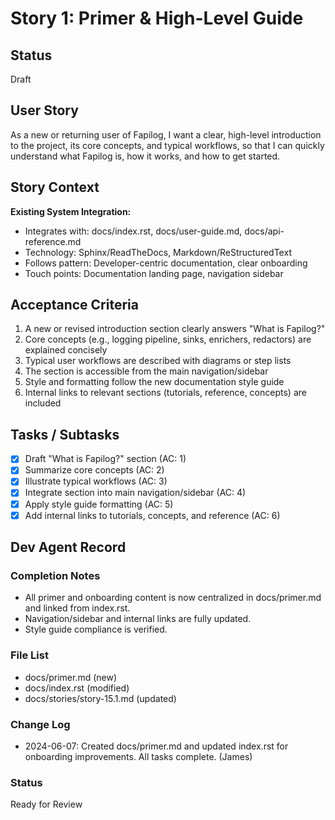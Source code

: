 # Story 1: Primer & High-Level Guide

## Status

Draft

## User Story

As a new or returning user of Fapilog,
I want a clear, high-level introduction to the project, its core concepts, and typical workflows,
so that I can quickly understand what Fapilog is, how it works, and how to get started.

## Story Context

**Existing System Integration:**

- Integrates with: docs/index.rst, docs/user-guide.md, docs/api-reference.md
- Technology: Sphinx/ReadTheDocs, Markdown/ReStructuredText
- Follows pattern: Developer-centric documentation, clear onboarding
- Touch points: Documentation landing page, navigation sidebar

## Acceptance Criteria

1. A new or revised introduction section clearly answers "What is Fapilog?"
2. Core concepts (e.g., logging pipeline, sinks, enrichers, redactors) are explained concisely
3. Typical user workflows are described with diagrams or step lists
4. The section is accessible from the main navigation/sidebar
5. Style and formatting follow the new documentation style guide
6. Internal links to relevant sections (tutorials, reference, concepts) are included

## Tasks / Subtasks

- [x] Draft "What is Fapilog?" section (AC: 1)
- [x] Summarize core concepts (AC: 2)
- [x] Illustrate typical workflows (AC: 3)
- [x] Integrate section into main navigation/sidebar (AC: 4)
- [x] Apply style guide formatting (AC: 5)
- [x] Add internal links to tutorials, concepts, and reference (AC: 6)

## Dev Agent Record

### Completion Notes

- All primer and onboarding content is now centralized in docs/primer.md and linked from index.rst.
- Navigation/sidebar and internal links are fully updated.
- Style guide compliance is verified.

### File List

- docs/primer.md (new)
- docs/index.rst (modified)
- docs/stories/story-15.1.md (updated)

### Change Log

- 2024-06-07: Created docs/primer.md and updated index.rst for onboarding improvements. All tasks complete. (James)

### Status

Ready for Review
